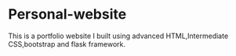 # Personal-website
This is a portfolio website I built using advanced HTML,Intermediate CSS,bootstrap and flask framework.
